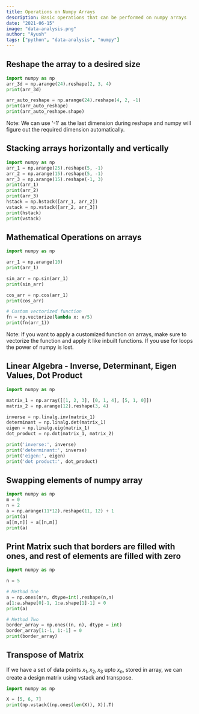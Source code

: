 ```yaml
---
title: Operations on Numpy Arrays
description: Basic operations that can be performed on numpy arrays
date: "2021-06-15"
image: "data-analysis.png"
author: "Ayush"
tags: ["python", "data-analysis", "numpy"]
---
```


## Reshape the array to a desired size
```py heading="Using numpy to reshape array"
import numpy as np
arr_3d = np.arange(24).reshape(2, 3, 4)
print(arr_3d)

arr_auto_reshape = np.arange(24).reshape(4, 2, -1)
print(arr_auto_reshape)
print(arr_auto_reshape.shape)
```

Note: We can use '-1' as the last dimension during reshape and numpy will figure out the required dimension automatically.

## Stacking arrays horizontally and vertically
```py heading="Using numpy to stack arrays"
import numpy as np
arr_1 = np.arange(25).reshape(5, -1)
arr_2 = np.arange(15).reshape(5, -1)
arr_3 = np.arange(15).reshape(-1, 3)
print(arr_1)
print(arr_2)
print(arr_3)
hstack = np.hstack([arr_1, arr_2])
vstack = np.vstack([arr_2, arr_3])
print(hstack)
print(vstack)
```

## Mathematical Operations on arrays
```py heading="Using numpy to perform operations on each element of array"
import numpy as np

arr_1 = np.arange(10)
print(arr_1)

sin_arr = np.sin(arr_1)
print(sin_arr)

cos_arr = np.cos(arr_1)
print(cos_arr)

# Custom vectorized function
fn = np.vectorize(lambda x: x/5)
print(fn(arr_1))
```

Note: If you want to apply a customized function on arrays, make sure to vectorize the function and apply it like inbuilt functions. If you use for loops the power of numpy is lost.

## Linear Algebra - Inverse, Determinant, Eigen Values, Dot Product
```py heading="Using numpy to perform linear algebra operations"
import numpy as np

matrix_1 = np.array([[1, 2, 3], [0, 1, 4], [5, 1, 0]])
matrix_2 = np.arange(12).reshape(3, 4)

inverse = np.linalg.inv(matrix_1)
determinant = np.linalg.det(matrix_1)
eigen = np.linalg.eig(matrix_1)
dot_product = np.dot(matrix_1, matrix_2)

print('inverse:', inverse)
print('determinant:', inverse)
print('eigen:', eigen)
print('dot product:', dot_product)
```

## Swapping elements of numpy array
```py heading="Swap elements of array"
import numpy as np
m = 0
n = 2
a = np.arange(11*12).reshape(11, 12) + 1
print(a)
a[[m,n]] = a[[n,m]]
print(a)
```

## Print Matrix such that borders are filled with ones, and rest of elements are filled with zero

```py heading='Slicing and setting value of np matrix'
import numpy as np

n = 5

# Method One
a = np.ones(n*n, dtype=int).reshape(n,n)
a[1:a.shape[0]-1, 1:a.shape[1]-1] = 0
print(a)

# Method Two
border_array = np.ones((n, n), dtype = int)
border_array[1:-1, 1:-1] = 0
print(border_array)
```

## Transpose of Matrix

If we have a set of data points $x_1, x_2, x_3$ upto $x_n$, stored in array, we can create a design matrix using vstack and transpose.
```py heading="Transpose Matrix for Simple Linear Regression"
import numpy as np

X = [5, 6, 7]
print(np.vstack((np.ones(len(X)), X)).T)
```
